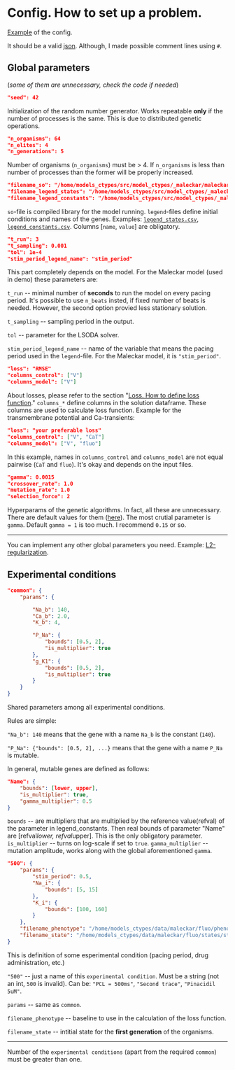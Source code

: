# Config. How to set up a problem.

[Example](../configs/config_maleckar.json) of the config.

It should be a valid [json](https://www.json.org/json-en.html).
Although, I made possible comment lines using `#`.

## Global parameters
(*some of them are unnecessary, check the code if needed*)
```json
"seed": 42
```
Initialization of the random number generator.
Works repeatable **only** if the number of processes is the same.
This is due to distributed genetic operations.

```json
"n_organisms": 64
"n_elites": 4
"n_generations": 5
```
Number of organisms (`n_organisms`) must be > 4. If `n_organisms` is less than number of processes than the former will be properly increased.

```json
"filename_so": "/home/models_ctypes/src/model_ctypes/_maleckar/maleckar.so"
"filename_legend_states": "/home/models_ctypes/src/model_ctypes/_maleckar/legend_states.csv"
"filename_legend_constants": "/home/models_ctypes/src/model_ctypes/_maleckar/legend_constants.csv"
```

`so`-file is compiled library for the model running. `legend`-files define initial conditions and names of the genes.
Examples: [`legend_states.csv`](https://github.com/humanphysiologylab/models_ctypes/blob/demo-maleckar/src/model_ctypes/_maleckar/legend_states.csv), [`legend_constants.csv`](https://github.com/humanphysiologylab/models_ctypes/blob/demo-maleckar/src/model_ctypes/_maleckar/legend_constants.csv).
Columns [`name`, `value`] are obligatory.

```json
"t_run": 3
"t_sampling": 0.001
"tol": 1e-4
"stim_period_legend_name": "stim_period"
```

This part completely depends on the model. For the Maleckar model (used in demo) these parameters are:

`t_run` -- minimal number of **seconds** to run the model on every pacing period.
It's possible to use `n_beats` insted, if fixed number of beats is needed.
However, the second option provied less stationary solution.

`t_sampling` -- sampling period in the output.

`tol` -- parameter for the LSODA solver.

`stim_period_legend_name` -- name of the variable that means the pacing period used in the `legend`-file. For the Maleckar model, it is `"stim_period"`.

```json
"loss": "RMSE"
"columns_control": ["V"]
"columns_model": ["V"]
```

About losses, please refer to the section "[Loss. How to define loss function](./loss.md)."
`columns_*` define columns in the solution dataframe.
These columns are used to calculate loss function. 
Example for the transmembrane potential and Ca-transients:
```json
"loss": "your preferable loss"
"columns_control": ["V", "CaT"]
"columns_model": ["V", "fluo"]
```
In this example, names in `columns_control` and `columns_model` are not equal pairwise (`CaT` and `fluo`). It's okay and depends on the input files.

```json
"gamma": 0.0015
"crossover_rate": 1.0
"mutation_rate": 1.0
"selection_force": 2
```
Hyperparams of the genetic algorithms.
In fact, all these are unnecessary.
There are default values for them ([here](https://github.com/humanphysiologylab/mpi_scripts/blob/a1fdb8ace7af8d759c026393ab00b67ca20a97c3/mpi_scripts/voigt/io_utils.py#L120)). The most crutial parameter is `gamma`.
Default `gamma = 1` is too much. I recommend `0.15` or so.

---

You can implement any other global parameters you need.
Example: [L2-regularization](https://github.com/humanphysiologylab/mpi_scripts/blob/a1fdb8ace7af8d759c026393ab00b67ca20a97c3/mpi_scripts/voigt/loss_utils.py#L178).

## Experimental conditions

```json
"common": {
    "params": {

        "Na_b": 140,
        "Ca_b": 2.0,
        "K_b": 4,

        "P_Na": {
            "bounds": [0.5, 2],
            "is_multiplier": true
        },
        "g_K1": {
            "bounds": [0.5, 2],
            "is_multiplier": true
        }
    }
}
```

Shared parameters among all experimental conditions.

Rules are simple:

`"Na_b": 140` means that the gene with a name `Na_b` is the constant (`140`).

`"P_Na": {"bounds": [0.5, 2], ...}` means that the gene with a name `P_Na` is mutable.

In general, mutable genes are defined as follows:
```json
"Name": {
    "bounds": [lower, upper],
    "is_multiplier": true,
    "gamma_multiplier": 0.5
}
```

`bounds` -- are multipliers that are multiplied by the reference value(refval) of the parameter in legend_constants. Then real bounds of parameter "Name" are  [refval*lower, refval*upper]. This is the only obligatory parameter.
`is_multiplier` -- turns on log-scale if set to `true`.
`gamma_multiplier` -- mutation amplitude, works along with the global aforementioned `gamma`.

```json
"500": {
    "params": {
        "stim_period": 0.5,
        "Na_i": {
            "bounds": [5, 15]
        },
        "K_i": {
            "bounds": [100, 160]
        }
    },
    "filename_phenotype": "/home/models_ctypes/data/maleckar/fluo/phenotypes/phenotype_500.csv",
    "filename_state": "/home/models_ctypes/data/maleckar/fluo/states/state_500.csv"
}
```
This is definition of some esperimental condition (pacing period, drug administration, etc.)

`"500"` -- just a name of this `experimental condition`. Must be a string (not an int, `500` is invalid). Can be: `"PCL = 500ms"`, `"Second trace"`, `"Pinacidil 5uM"`.

`params` -- same as `common`.

`filename_phenotype` -- baseline to use in the calculation of the loss function.

`filename_state` -- intitial state for the **first generation** of the organisms.

---

Number of the `experimental conditions` (apart from the required `common`) must be greater than one.
